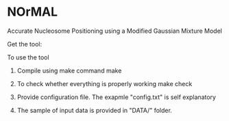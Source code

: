 # NOrMAL
Accurate Nucleosome Positioning using a Modified Gaussian Mixture Model

Get the tool:

To use the tool

1. Compile using make command
    make

2. To check whether everything is properly working
    make check

2. Provide configuration file. The exapmle "config.txt" is self explanatory

3. The sample of input data is provided in "DATA/" folder.

